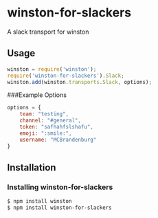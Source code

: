 # winston-for-slackers
A slack transport for winston

## Usage
``` js
winston = require('winston');
require('winston-for-slackers').Slack;
winston.add(winston.transports.Slack, options);
```

###Example Options
```js
options = {
    team: "testing",
    channel: "#general",
    token: "safhahfslshafu",
    emoji: ":smile:",
    username: "MCBrandenburg"
}
```

## Installation

### Installing winston-for-slackers

``` bash
$ npm install winston
$ npm install winston-for-slackers
```
